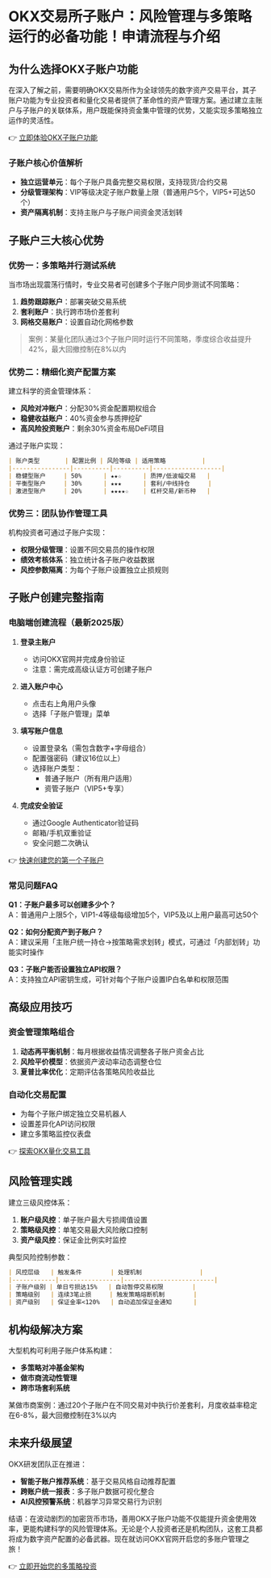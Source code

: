 # OKX交易所子账户：风险管理与多策略运行的必备功能！申请流程与介绍

## 为什么选择OKX子账户功能

在深入了解之前，需要明确OKX交易所作为全球领先的数字资产交易平台，其子账户功能为专业投资者和量化交易者提供了革命性的资产管理方案。通过建立主账户与子账户的关联体系，用户既能保持资金集中管理的优势，又能实现多策略独立运作的灵活性。

👉 [立即体验OKX子账户功能](https://bit.ly/okx_welcome)

### 子账户核心价值解析
- **独立运营单元**：每个子账户具备完整交易权限，支持现货/合约交易
- **分级管理架构**：VIP等级决定子账户数量上限（普通用户5个，VIP5+可达50个）
- **资产隔离机制**：支持主账户与子账户间资金灵活划转

## 子账户三大核心优势

### 优势一：多策略并行测试系统

当市场出现震荡行情时，专业交易者可创建多个子账户同步测试不同策略：
1. **趋势跟踪账户**：部署突破交易系统
2. **套利账户**：执行跨市场价差套利
3. **网格交易账户**：设置自动化网格参数

> 案例：某量化团队通过3个子账户同时运行不同策略，季度综合收益提升42%，最大回撤控制在8%以内

### 优势二：精细化资产配置方案

建立科学的资金管理体系：
- **风险对冲账户**：分配30%资金配置期权组合
- **稳健收益账户**：40%资金参与质押挖矿
- **高风险投资账户**：剩余30%资金布局DeFi项目

通过子账户实现：
```markdown
| 账户类型       | 配置比例 | 风险等级 | 适用策略          |
|----------------|----------|----------|-------------------|
| 稳健型账户     | 50%      | ★★☆      | 质押/低波幅交易   |
| 平衡型账户     | 30%      | ★★★      | 套利/中线持仓     |
| 激进型账户     | 20%      | ★★★★☆    | 杠杆交易/新币种   |
```

### 优势三：团队协作管理工具

机构投资者可通过子账户实现：
- **权限分级管理**：设置不同交易员的操作权限
- **绩效考核体系**：独立统计各子账户收益数据
- **风控参数隔离**：为每个子账户设置独立止损规则

## 子账户创建完整指南

### 电脑端创建流程（最新2025版）

1. **登录主账户**
   - 访问OKX官网并完成身份验证
   - 注意：需完成高级认证方可创建子账户

2. **进入账户中心**
   - 点击右上角用户头像
   - 选择「子账户管理」菜单

3. **填写账户信息**
   - 设置登录名（需包含数字+字母组合）
   - 配置强密码（建议16位以上）
   - 选择账户类型：
     - 普通子账户（所有用户适用）
     - 资管子账户（VIP5+专享）

4. **完成安全验证**
   - 通过Google Authenticator验证码
   - 邮箱/手机双重验证
   - 安全问题二次确认

👉 [快速创建您的第一个子账户](https://bit.ly/okx_welcome)

### 常见问题FAQ

**Q1：子账户最多可以创建多少个？**  
A：普通用户上限5个，VIP1-4等级每级增加5个，VIP5及以上用户最高可达50个

**Q2：如何分配资产到子账户？**  
A：建议采用「主账户统一持仓→按策略需求划转」模式，可通过「内部划转」功能实时操作

**Q3：子账户能否设置独立API权限？**  
A：支持独立API密钥生成，可针对每个子账户设置IP白名单和权限范围

## 高级应用技巧

### 资金管理策略组合
1. **动态再平衡机制**：每月根据收益情况调整各子账户资金占比
2. **风险平价模型**：依据资产波动率动态调整仓位
3. **夏普比率优化**：定期评估各策略风险收益比

### 自动化交易配置
- 为每个子账户绑定独立交易机器人
- 设置差异化API访问权限
- 建立多策略监控仪表盘

👉 [探索OKX量化交易工具](https://bit.ly/okx_welcome)

## 风险管理实践

建立三级风控体系：
1. **账户级风控**：单子账户最大亏损阈值设置
2. **策略级风控**：单笔交易最大风险敞口控制
3. **资产级风控**：保证金比例实时监控

典型风险控制参数：
```markdown
| 风控层级   | 触发条件        | 处理机制                |
|------------|-----------------|-------------------------|
| 子账户级别 | 单日亏损达15%   | 自动暂停交易权限        |
| 策略级别   | 连续3笔止损     | 触发策略熔断机制        |
| 资产级别   | 保证金率<120%   | 自动追加保证金通知      |
```

## 机构级解决方案

大型机构可利用子账户体系构建：
- **多策略对冲基金架构**
- **做市商流动性管理**
- **跨市场套利系统**

某做市商案例：通过20个子账户在不同交易对中执行价差套利，月度收益率稳定在6-8%，最大回撤控制在3%以内

## 未来升级展望

OKX研发团队正在推进：
- **智能子账户推荐系统**：基于交易风格自动推荐配置
- **跨账户统一报表**：多子账户数据可视化整合
- **AI风控预警系统**：机器学习异常交易行为识别

结语：在波动剧烈的加密货币市场，善用OKX子账户功能不仅能提升资金使用效率，更能构建科学的风险管理体系。无论是个人投资者还是机构团队，这套工具都将成为数字资产配置的必备武器。现在就访问OKX官网开启您的多账户管理之旅！

👉 [立即开始您的多策略投资](https://bit.ly/okx_welcome)